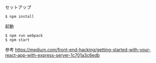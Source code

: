 セットアップ
```
$ npm install
```

起動
```
$ npm run webpack
$ npm start
```

参考
https://medium.com/front-end-hacking/getting-started-with-your-react-app-with-express-server-1c701a3c6edb
